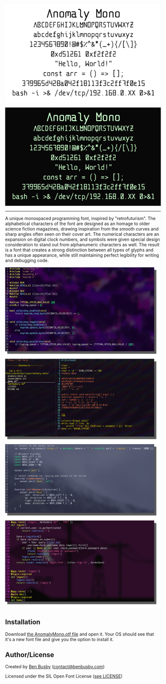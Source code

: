 <p align="center">
  <img src="./img/anomaly_demo_light.png">
</p>
<p align="center">
  <img src="./img/anomaly_demo_dark.png">
</p>

___
A unique monospaced programming font, inspired by "retrofuturism". The alphabetical characters of the font are designed as an homage to older science fiction magazines, drawing inspiration from the smooth curves and sharp angles often seen on their cover art. The numerical characters are an expansion on digital clock numbers, and symbols were given special design consideration to stand out from alphanumeric characters as well. The result is a font that creates a strong distinction between all types of glyphs and has a unique appearance, while still maintaining perfect legibility for writing and debugging code.

![Screenshot - C](img/screenshot_c.png)
![Screenshot - Bash](img/screenshot_bash.png)
![Screenshot - JavaScript](img/screenshot_js.png)
![Screenshot - Python](img/screenshot_python.png)

## Installation
Download [the AnomalyMono.otf file](AnomalyMono.otf) and open it. Your OS should see that it's a new font file and give you the option to install it.

## Author/License
Created by [Ben Busby](https://benbusby.com) (contact@benbusby.com)

Licensed under the SIL Open Font License ([see LICENSE](LICENSE))
